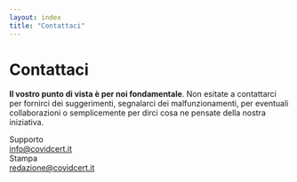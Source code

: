 ```yaml
---
layout: index
title: "Contattaci"
---
```

<div class="container px-3 py-3 pt-md-5 pb-md-4 mx-auto text-center">
    <h1 class="h1-responsive text-center">Contattaci</h1>
    <div class="row justify-content-md-center" >
      <div class="row text-justify">
        <p><b>Il vostro punto di vista è per noi fondamentale</b>. Non esitate a contattarci per fornirci dei suggerimenti, segnalarci dei malfunzionamenti, per eventuali collaborazioni o semplicemente per dirci cosa ne pensate della nostra iniziativa.</p>
      </div>
      <div class="col-md-5 mt-3">
        <div class="card">
          <div class="card-body"><i class="fa fa-info-circle"></i> Supporto<br><a href="mailto:info@covidcert.it?subject=Richiesta%20informazioni%20CovidCert">info@covidcert.it</a></div>
        </div>
      </div>
      <div class="col-md-5 mt-3">
        <div class="card">
          <div class="card-body"><i class="fa fa-book"></i> Stampa<br><a href="mailto:redazione@covidcert.it?subject=Richiesta%20Stampa%20CovidCert">redazione@covidcert.it</a></div>
        </div>
      </div>
    </div>
<div>